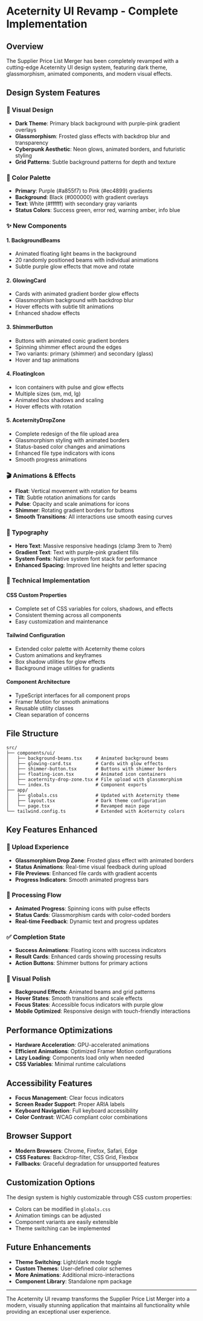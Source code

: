 # Aceternity UI Revamp - Complete Implementation

## Overview
The Supplier Price List Merger has been completely revamped with a cutting-edge Aceternity UI design system, featuring dark theme, glassmorphism, animated components, and modern visual effects.

## Design System Features

### 🎨 Visual Design
- **Dark Theme**: Primary black background with purple-pink gradient overlays
- **Glassmorphism**: Frosted glass effects with backdrop blur and transparency
- **Cyberpunk Aesthetic**: Neon glows, animated borders, and futuristic styling
- **Grid Patterns**: Subtle background patterns for depth and texture

### 🌈 Color Palette
- **Primary**: Purple (#a855f7) to Pink (#ec4899) gradients
- **Background**: Black (#000000) with gradient overlays
- **Text**: White (#ffffff) with secondary gray variants
- **Status Colors**: Success green, error red, warning amber, info blue

### ✨ New Components

#### 1. BackgroundBeams
- Animated floating light beams in the background
- 20 randomly positioned beams with individual animations
- Subtle purple glow effects that move and rotate

#### 2. GlowingCard
- Cards with animated gradient border glow effects
- Glassmorphism background with backdrop blur
- Hover effects with subtle tilt animations
- Enhanced shadow effects

#### 3. ShimmerButton
- Buttons with animated conic gradient borders
- Spinning shimmer effect around the edges
- Two variants: primary (shimmer) and secondary (glass)
- Hover and tap animations

#### 4. FloatingIcon
- Icon containers with pulse and glow effects
- Multiple sizes (sm, md, lg)
- Animated box shadows and scaling
- Hover effects with rotation

#### 5. AceternityDropZone
- Complete redesign of the file upload area
- Glassmorphism styling with animated borders
- Status-based color changes and animations
- Enhanced file type indicators with icons
- Smooth progress animations

### 🎬 Animations & Effects
- **Float**: Vertical movement with rotation for beams
- **Tilt**: Subtle rotation animations for cards
- **Pulse**: Opacity and scale animations for icons
- **Shimmer**: Rotating gradient borders for buttons
- **Smooth Transitions**: All interactions use smooth easing curves

### 🎯 Typography
- **Hero Text**: Massive responsive headings (clamp 3rem to 7rem)
- **Gradient Text**: Text with purple-pink gradient fills
- **System Fonts**: Native system font stack for performance
- **Enhanced Spacing**: Improved line heights and letter spacing

### 🔧 Technical Implementation

#### CSS Custom Properties
- Complete set of CSS variables for colors, shadows, and effects
- Consistent theming across all components
- Easy customization and maintenance

#### Tailwind Configuration
- Extended color palette with Aceternity theme colors
- Custom animations and keyframes
- Box shadow utilities for glow effects
- Background image utilities for gradients

#### Component Architecture
- TypeScript interfaces for all component props
- Framer Motion for smooth animations
- Reusable utility classes
- Clean separation of concerns

## File Structure
```
src/
├── components/ui/
│   ├── background-beams.tsx     # Animated background beams
│   ├── glowing-card.tsx         # Cards with glow effects
│   ├── shimmer-button.tsx       # Buttons with shimmer borders
│   ├── floating-icon.tsx        # Animated icon containers
│   ├── aceternity-drop-zone.tsx # File upload with glassmorphism
│   └── index.ts                 # Component exports
├── app/
│   ├── globals.css              # Updated with Aceternity theme
│   ├── layout.tsx               # Dark theme configuration
│   └── page.tsx                 # Revamped main page
└── tailwind.config.ts           # Extended with Aceternity colors
```

## Key Features Enhanced

### 🚀 Upload Experience
- **Glassmorphism Drop Zone**: Frosted glass effect with animated borders
- **Status Animations**: Real-time visual feedback during upload
- **File Previews**: Enhanced file cards with gradient accents
- **Progress Indicators**: Smooth animated progress bars

### 🔄 Processing Flow
- **Animated Progress**: Spinning icons with pulse effects
- **Status Cards**: Glassmorphism cards with color-coded borders
- **Real-time Feedback**: Dynamic text and progress updates

### ✅ Completion State
- **Success Animations**: Floating icons with success indicators
- **Result Cards**: Enhanced cards showing processing results
- **Action Buttons**: Shimmer buttons for primary actions

### 🎨 Visual Polish
- **Background Effects**: Animated beams and grid patterns
- **Hover States**: Smooth transitions and scale effects
- **Focus States**: Accessible focus indicators with purple glow
- **Mobile Optimized**: Responsive design with touch-friendly interactions

## Performance Optimizations
- **Hardware Acceleration**: GPU-accelerated animations
- **Efficient Animations**: Optimized Framer Motion configurations
- **Lazy Loading**: Components load only when needed
- **CSS Variables**: Minimal runtime calculations

## Accessibility Features
- **Focus Management**: Clear focus indicators
- **Screen Reader Support**: Proper ARIA labels
- **Keyboard Navigation**: Full keyboard accessibility
- **Color Contrast**: WCAG compliant color combinations

## Browser Support
- **Modern Browsers**: Chrome, Firefox, Safari, Edge
- **CSS Features**: Backdrop-filter, CSS Grid, Flexbox
- **Fallbacks**: Graceful degradation for unsupported features

## Customization Options
The design system is highly customizable through CSS custom properties:
- Colors can be modified in `globals.css`
- Animation timings can be adjusted
- Component variants are easily extensible
- Theme switching can be implemented

## Future Enhancements
- **Theme Switching**: Light/dark mode toggle
- **Custom Themes**: User-defined color schemes
- **More Animations**: Additional micro-interactions
- **Component Library**: Standalone npm package

---

The Aceternity UI revamp transforms the Supplier Price List Merger into a modern, visually stunning application that maintains all functionality while providing an exceptional user experience.